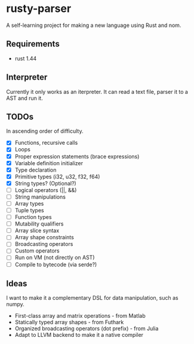 # rusty-parser

A self-learning project for making a new language using Rust and nom.

## Requirements

* rust 1.44

## Interpreter

Currently it only works as an iterpreter. It can read a text file, parser it to a
AST and run it.

## TODOs

In ascending order of difficulty.

* [x] Functions, recursive calls
* [x] Loops
* [x] Proper expression statements (brace expressions)
* [x] Variable definition initializer
* [x] Type declaration
* [x] Primitive types (i32, u32, f32, f64)
* [x] String types? (Optional?)
* [ ] Logical operators (||, &&)
* [ ] String manipulations
* [ ] Array types
* [ ] Tuple types
* [ ] Function types
* [ ] Mutability qualifiers
* [ ] Array slice syntax
* [ ] Array shape constraints
* [ ] Broadcasting operators
* [ ] Custom operators
* [ ] Run on VM (not directly on AST)
* [ ] Compile to bytecode (via serde?)

## Ideas

I want to make it a complementary DSL for data manipulation, such as numpy.

* First-class array and matrix operations - from Matlab
* Statically typed array shapes - from Futhark
* Organized broadcasting operators (dot prefix) - from Julia
* Adapt to LLVM backend to make it a native compiler
